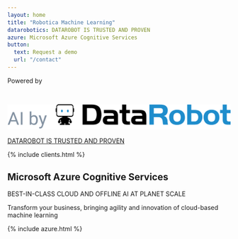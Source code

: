 ```yaml
---
layout: home
title: "Robotica Machine Learning"
datarobotics: DATAROBOT IS TRUSTED AND PROVEN
azure: Microsoft Azure Cognitive Services
button: 
  text: Request a demo
  url: "/contact"
---
```


Powered by

<br />

![](/images/datarobot.png)

[DATAROBOT IS TRUSTED AND PROVEN](/posts/what-is-datarobot)



{% include clients.html %}

## Microsoft Azure Cognitive Services

BEST-IN-CLASS CLOUD AND OFFLINE AI AT PLANET SCALE

Transform your business, bringing agility and innovation of cloud-based machine learning

{% include azure.html %}
